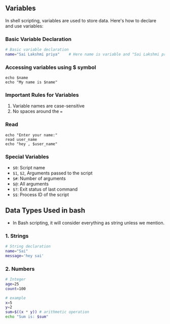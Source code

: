 ## Variables

In shell scripting, variables are used to store data. Here's how to declare and use variables:

### Basic Variable Declaration
```bash
# Basic variable declaration
name="Sai Lakshmi priya"    # Here name is variable and "Sai Lakshmi priya" is value 
```

### Accessing variables using $ symbol
```
echo $name
echo "My name is $name"
```

### Important Rules for Variables
1. Variable names are case-sensitive
2. No spaces around the `=`

### Read
```
echo "Enter your name:"
read user_name
echo "hey , $user_name"
```

### Special Variables
- `$0`: Script name
- `$1`, `$2`, Arguments passed to the script
- `$#`: Number of arguments
- `$@`: All arguments
- `$?`: Exit status of last command
- `$$`: Process ID of the script


## Data Types Used in bash

- In Bash scripting, it will consider everything as string unless we mention.

### 1. Strings
```bash
# String declaration
name="Sai"
message='hey sai'
```

### 2. Numbers
```bash
# Integer
age=25
count=100

# example
x=5
y=2
sum=$((x * y)) # arithmetic operation
echo "Sum is: $sum"
```




